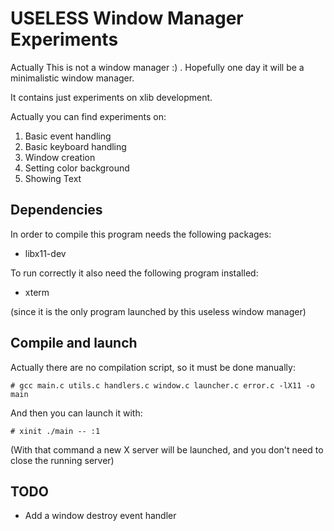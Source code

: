 USELESS Window Manager Experiments
==================================

Actually This is not a window manager :) . Hopefully one day it will be a minimalistic window manager.

It contains just experiments on xlib development. 

Actually you can find experiments on:

1. Basic event handling
2. Basic keyboard handling
3. Window creation
4. Setting color background
5. Showing Text

Dependencies
------------
In order to compile this program needs the following packages:

* libx11-dev

To run correctly it also need the following program installed:

* xterm

(since it is the only program launched by this useless window manager)

Compile and launch
------------------

Actually there are no compilation script, so it must be done manually:

	# gcc main.c utils.c handlers.c window.c launcher.c error.c -lX11 -o main
	
And then you can launch it with:

	# xinit ./main -- :1

(With that command a new X server will be launched, and you don't need to close the running server)

TODO
----

* Add a window destroy event handler
